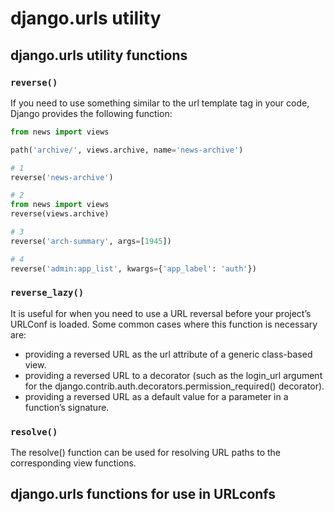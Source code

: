 # django.urls utility

## django.urls utility functions

### `reverse()`

If you need to use something similar to the url template tag in your code, Django provides the following function:

```py
from news import views

path('archive/', views.archive, name='news-archive')

# 1
reverse('news-archive')

# 2
from news import views
reverse(views.archive)

# 3
reverse('arch-summary', args=[1945])

# 4
reverse('admin:app_list', kwargs={'app_label': 'auth'})
```

### `reverse_lazy()`

It is useful for when you need to use a URL reversal before your project’s URLConf is loaded. Some common cases where this function is necessary are:

- providing a reversed URL as the url attribute of a generic class-based view.
- providing a reversed URL to a decorator (such as the login_url argument for the django.contrib.auth.decorators.permission_required() decorator).
- providing a reversed URL as a default value for a parameter in a function’s signature.

### `resolve()`

The resolve() function can be used for resolving URL paths to the corresponding view functions.

## django.urls functions for use in URLconfs
